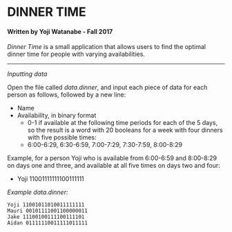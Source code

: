 # DINNER TIME
#### Written by Yoji Watanabe - Fall 2017
_Dinner Time_ is a small application that allows users to find the optimal dinner time for people with varying availabilities.
***

*Inputting data*

Open the file called _data.dinner_, and input each piece of data for each person as follows, followed by a new line:
* Name
* Availability, in binary format
	* 0-1 if available at the following time periods for each of the 5 days, so the result is a word with 20 booleans for a week with four dinners with five possible times:
	* 6:00-6:29, 6:30-6:59, 7:00-7:29, 7:30-7:59, 8:00-8:29

Example, for a person Yoji who is available from 6:00-6:59 and 8:00-8:29 on days one and three, and available at all five times on days two and four:
* Yoji 11001111111100111111

*Example _data.dinner_:*
```
Yoji 11001011010011111111
Mauri 00101111001100000011
Jake 11100100111100111101
Aidan 01111110011111011111
```

